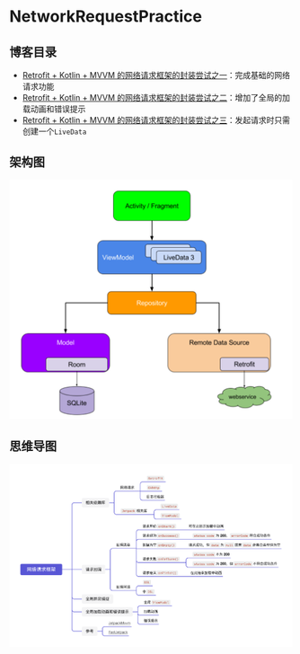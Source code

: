 # NetworkRequestPractice

## 博客目录

- [Retrofit + Kotlin + MVVM 的网络请求框架的封装尝试之一](https://juejin.cn/post/7027675216080240647)：完成基础的网络请求功能
- [Retrofit + Kotlin + MVVM 的网络请求框架的封装尝试之二](https://juejin.cn/post/7030279816846770206)：增加了全局的加载动画和错误提示
- [Retrofit + Kotlin + MVVM 的网络请求框架的封装尝试之三](https://juejin.cn/post/7031089866201006116)：发起请求时只需创建一个`LiveData`


## 架构图

![MVVM架构示意图](https://raw.githubusercontent.com/lindroy/NetworkRequestPractice/master/images/MVVM%E6%9E%B6%E6%9E%84%E5%9B%BE.png)

## 思维导图

![网络请求框架思维导图](https://raw.githubusercontent.com/lindroy/NetworkRequestPractice/master/images/%E7%BD%91%E7%BB%9C%E8%AF%B7%E6%B1%82%E6%A1%86%E6%9E%B6.png)

